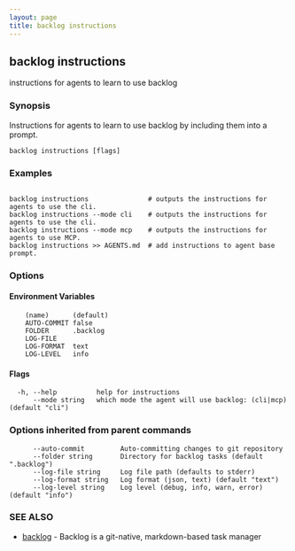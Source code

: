 ```yaml
---
layout: page
title: backlog instructions
---
```


## backlog instructions

instructions for agents to learn to use backlog

### Synopsis

Instructions for agents to learn to use backlog by including them into a prompt.

```
backlog instructions [flags]
```

### Examples

```

backlog instructions               # outputs the instructions for agents to use the cli.
backlog instructions --mode cli    # outputs the instructions for agents to use the cli.
backlog instructions --mode mcp    # outputs the instructions for agents to use MCP.
backlog instructions >> AGENTS.md  # add instructions to agent base prompt.

```


### Options

#### Environment Variables

```
	(name)		(default)
	AUTO-COMMIT	false
	FOLDER		.backlog
	LOG-FILE	
	LOG-FORMAT	text
	LOG-LEVEL	info
```

#### Flags


```
  -h, --help          help for instructions
      --mode string   which mode the agent will use backlog: (cli|mcp) (default "cli")
```

### Options inherited from parent commands

```
      --auto-commit         Auto-committing changes to git repository
      --folder string       Directory for backlog tasks (default ".backlog")
      --log-file string     Log file path (defaults to stderr)
      --log-format string   Log format (json, text) (default "text")
      --log-level string    Log level (debug, info, warn, error) (default "info")
```

### SEE ALSO

* [backlog](backlog.md)	 - Backlog is a git-native, markdown-based task manager

